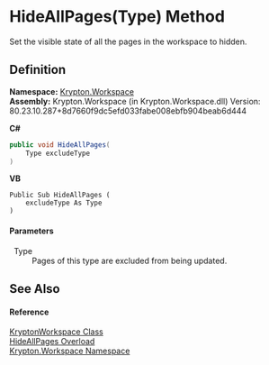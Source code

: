 # HideAllPages(Type) Method


Set the visible state of all the pages in the workspace to hidden.



## Definition
**Namespace:** <a href="0dbf488f-9676-a1e5-a949-1b4bcea03d52.md">Krypton.Workspace</a>  
**Assembly:** Krypton.Workspace (in Krypton.Workspace.dll) Version: 80.23.10.287+8d7660f9dc5efd033fabe008ebfb904beab6d444

**C#**
``` C#
public void HideAllPages(
	Type excludeType
)
```
**VB**
``` VB
Public Sub HideAllPages ( 
	excludeType As Type
)
```



#### Parameters
<dl><dt>  Type</dt><dd>Pages of this type are excluded from being updated.</dd></dl>

## See Also


#### Reference
<a href="a977050a-c9d5-1360-9b5d-5a07a77ae65c.md">KryptonWorkspace Class</a>  
<a href="9a99d24e-1181-a2ad-28d5-1feeee0432ee.md">HideAllPages Overload</a>  
<a href="0dbf488f-9676-a1e5-a949-1b4bcea03d52.md">Krypton.Workspace Namespace</a>  

